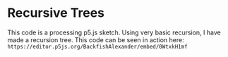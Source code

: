 # Recursive Trees
This code is a processing p5.js sketch. Using very basic recursion, I have made a recursion tree. This code can be seen in action here: `https://editor.p5js.org/BackfishAlexander/embed/0WtxkH1mf`
